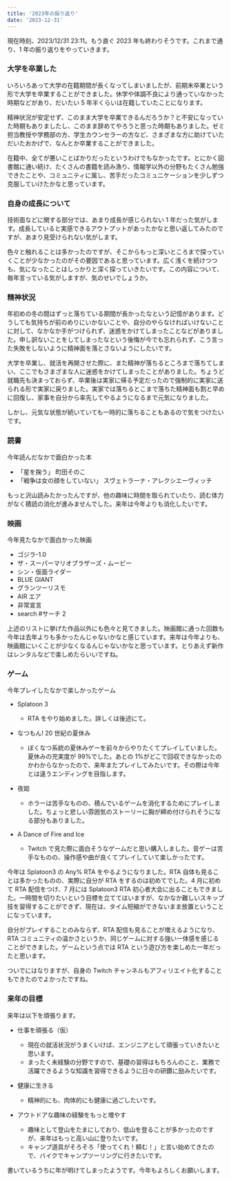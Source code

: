 ```yaml
---
title: '2023年の振り返り'
date: '2023-12-31'
---
```


現在時刻、2023/12/31 23:11。もう直ぐ 2023 年も終わりそうです。これまで通り、1 年の振り返りをやっていきます。

### **大学を卒業した**

いろいろあって大学の在籍期間が長くなってしまいましたが、前期末卒業という形で大学を卒業することができました。休学や体調不良により通っていなかった時期などがあり、だいたい 5 年半くらいは在籍していたことになります。

精神状況が安定せず、このまま大学を卒業できるんだろうか？と不安になっていた時期もありましたし、このまま辞めてやろうと思った時期もありました。ゼミ担当教授や学務部の方、学生カウンセラーの方など、さまざまな方に助けていただいたおかげで、なんとか卒業することができました。

在籍中、全てが悪いことばかりだったというわけでもなかったです。とにかく図書館に通い続け、たくさんの書籍を読み漁り、情報学以外の分野もたくさん勉強できたことや、コミュニティに属し、苦手だったコミュニケーションを少しずつ克服していけたかなと思っています。

### **自身の成長について**

技術面などに関する部分では、あまり成長が感じられない 1 年だった気がします。成長していると実感できるアウトプットがあったかなと思い返してみたのですが、あまり見受けられない気がします。

色々と触れることは多かったのですが、そこからもっと深いところまで探っていくことが少なかったのがその要因であると思っています。広く浅くを続けつつも、気になったことはしっかりと深く探っていきたいです。この内容について、毎年言っている気がしますが、気のせいでしょうか。

### **精神状況**

年初めの冬の間はずっと落ちている期間が長かったなという記憶があります。どうしても気持ちが前のめりにいかないことや、自分のやらなければいけないことに対して、なかなか手がつけられず、迷惑をかけてしまったことなどがありました。申し訳ないことをしてしまったなという後悔が今でも忘れられず、こう言った失敗をしないように精神面を落とさないようにしたいです。

大学を卒業し、就活を再開させた際に、また精神が落ちるところまで落ちてしまい、ここでもさまざまな人に迷惑をかけてしまったことがありました。ちょうど就職先も決まっておらず、卒業後は実家に帰る予定だったので強制的に実家に送られる形で実家に戻りました。実家では落ちるとこまで落ちた精神面も割と早めに回復し、家事を自分から率先してやるようになるまで元気になりました。

しかし、元気な状態が続いていても一時的に落ちることもあるので気をつけたいです。

### **読書**

今年読んだなかで面白かった本

- 「星を掬う」 町田そのこ
- 「戦争は女の顔をしていない」 スヴェトラーナ・アレクシエーヴィッチ

もっと沢山読みたかったんですが、他の趣味に時間を取られていたり、読む体力がなく積読の消化が進みませんでした。来年は今年よりも消化したいです。

### **映画**

今年見たなかで面白かった映画

- ゴジラ-1.0
- ザ・スーパーマリオブラザーズ・ムービー
- シン・仮面ライダー
- BLUE GIANT
- グランツーリスモ
- AIR エア
- 非常宣言
- search #サーチ 2

上述のリストに挙げた作品以外にも色々と見てきました。映画館に通った回数も今年は去年よりも多かったんじゃないかなと感じています。来年は今年よりも、映画館にいくことが少なくなるんじゃないかなと思っています。とりあえず新作はレンタルなどで楽しめたらいいですね。

### **ゲーム**

今年プレイしたなかで楽しかったゲーム

- Splatoon 3

  - RTA をやり始めました。詳しくは後述にて。

- なつもん! 20 世紀の夏休み

  - ぼくなつ系統の夏休みゲーを前々からやりたくてプレイしていました。夏休みの充実度が 99%でした。あとの 1%がどこで回収できなかったのかわからなかったので、来年またプレイしてみたいです。その際は今年とは違うエンディングを目指します。

- 夜廻

  - ホラーは苦手なものの、積んでいるゲームを消化するためにプレイしました。ちょっと悲しい雰囲気のストーリーに胸が締め付けられそうになる部分もありました。

- A Dance of Fire and Ice

  - Twitch で見た際に面白そうなゲームだと思い購入しました。音ゲーは苦手なものの、操作感や曲が良くてプレイしていて楽しかったです。

今年は Splatoon3 の Any% RTA をやるようになりました。RTA 自体も見ることは多かったものの、実際に自分が RTA をするのは初めてでした。4 月に初めて RTA 配信をつけ、7 月には Splatoon3 RTA 初心者大会に出ることもできました。一時間を切りたいという目標を立ててはいますが、なかなか難しいスキップ技を習得することができず、現在は、タイム短縮ができないまま放置ということになっています。

自分がプレイすることのみならず、RTA 配信も見ることが増えるようになり、RTA コミュニティの温かさというか、同じゲームに対する強い一体感を感じることができました。ゲームという点では RTA という遊び方を楽しめた一年だったと思います。

ついでにはなりますが、自身の Twitch チャンネルもアフィリエイト化することもできたのでよかったですね。

### **来年の目標**

来年は以下を頑張ります。

- 仕事を頑張る（仮）

  - 現在の就活状況がうまくいけば、エンジニアとして頑張っていきたいと思います。
  - まったく未経験の分野ですので、基礎の習得はもちろんのこと、業務で活躍できるような知識を習得できるように日々の研鑽に励みたいです。

- 健康に生きる

  - 精神的にも、肉体的にも健康に過ごしたいです。

- アウトドアな趣味の経験をもっと増やす
  - 趣味として登山をたまにしており、低山を登ることが多かったのですが、来年はもっと高い山に登りたいです。
  - キャンプ道具がそろそろ「使ってくれ！頼む！」と言い始めてきたので、バイクでキャンプツーリングに行きたいです。

書いているうちに年が明けてしまったようです。今年もよろしくお願いします。
